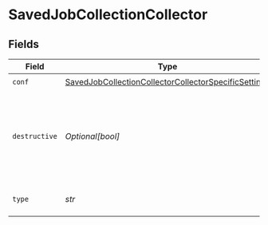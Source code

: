 # SavedJobCollectionCollector


## Fields

| Field                                                                                                                               | Type                                                                                                                                | Required                                                                                                                            | Description                                                                                                                         |
| ----------------------------------------------------------------------------------------------------------------------------------- | ----------------------------------------------------------------------------------------------------------------------------------- | ----------------------------------------------------------------------------------------------------------------------------------- | ----------------------------------------------------------------------------------------------------------------------------------- |
| `conf`                                                                                                                              | [SavedJobCollectionCollectorCollectorSpecificSettings](../../models/shared/savedjobcollectioncollectorcollectorspecificsettings.md) | :heavy_check_mark:                                                                                                                  | N/A                                                                                                                                 |
| `destructive`                                                                                                                       | *Optional[bool]*                                                                                                                    | :heavy_minus_sign:                                                                                                                  | If set to Yes, the collector will delete any files that it collects (where applicable).                                             |
| `type`                                                                                                                              | *str*                                                                                                                               | :heavy_check_mark:                                                                                                                  | The type of collector to run.                                                                                                       |